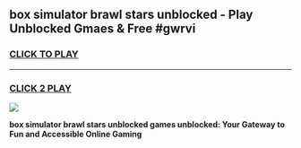 
## box simulator brawl stars unblocked - Play Unblocked Gmaes & Free #gwrvi
<h3>
<a href="https://news.freeplayer.one?title=box_simulator_brawl_stars_unblocked&ref=24F">CLICK TO PLAY</a></h3>
<hr>

<h3>
<a href="https://news.freeplayer.one?title=box_simulator_brawl_stars_unblocked&ref=24F">CLICK 2 PLAY</a>
  
</h3>

<a href="https://news.freeplayer.one?title=box_simulator_brawl_stars_unblocked&ref=24F/"><img src="https://clearcache.store/games.png"></a>


**box simulator brawl stars unblocked games unblocked: Your Gateway to Fun and Accessible Online Gaming**
